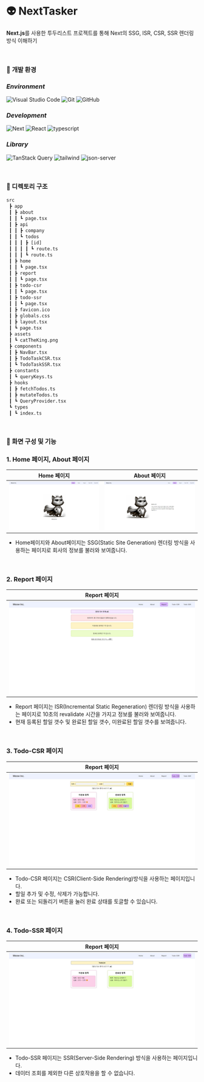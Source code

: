# 👽 NextTasker

**Next.js**를 사용한 투두리스트 프로젝트를 통해 Next의
SSG, ISR, CSR, SSR 렌더링 방식 이해하기

<br>

### 🔽 **개발 환경**

### _Environment_ <br />

![Visual Studio Code](https://img.shields.io/badge/Visual%20Studio%20Code-0078d7.svg?style=for-the-badge&logo=visual-studio-code&logoColor=white) ![Git](https://img.shields.io/badge/git-%23F05033.svg?style=for-the-badge&logo=git&logoColor=white) ![GitHub](https://img.shields.io/badge/github-%23121011.svg?style=for-the-badge&logo=github&logoColor=white)

### _Development_ <br />

![Next](https://img.shields.io/badge/Next.js-8BC0D0?style=for-the-badge&logo=next.js&logoColor=white)
![React](https://img.shields.io/badge/react-ffffff?style=for-the-badge&logo=react)
![typescript](https://img.shields.io/badge/typescript-%23323330.svg?style=for-the-badge&logo=typescript&logoColor=%#3178C6)

### _Library_ <br />

![TanStack Query](https://img.shields.io/badge/TanStack--Query-FECC00?style=for-the-badge&logo=react-query&logoColor=white) ![tailwind](https://img.shields.io/badge/tailwind-06B6D4?style=for-the-badge&logo=TailwindCSS&logoColor=white)
![json-server](https://img.shields.io/badge/json-000000?style=for-the-badge&logo=json&logoColor=white)

<br>

### 🔽 디렉토리 구조

```
src
 ┣ app
 ┃ ┣ about
 ┃ ┃ ┗ page.tsx
 ┃ ┣ api
 ┃ ┃ ┣ company
 ┃ ┃ ┗ todos
 ┃ ┃ ┃ ┣ [id]
 ┃ ┃ ┃ ┃ ┗ route.ts
 ┃ ┃ ┃ ┗ route.ts
 ┃ ┣ home
 ┃ ┃ ┗ page.tsx
 ┃ ┣ report
 ┃ ┃ ┗ page.tsx
 ┃ ┣ todo-csr
 ┃ ┃ ┗ page.tsx
 ┃ ┣ todo-ssr
 ┃ ┃ ┗ page.tsx
 ┃ ┣ favicon.ico
 ┃ ┣ globals.css
 ┃ ┣ layout.tsx
 ┃ ┗ page.tsx
 ┣ assets
 ┃ ┗ catTheKing.png
 ┣ components
 ┃ ┣ NavBar.tsx
 ┃ ┣ TodoTaskCSR.tsx
 ┃ ┗ TodoTaskSSR.tsx
 ┣ constants
 ┃ ┗ queryKeys.ts
 ┣ hooks
 ┃ ┣ fetchTodos.ts
 ┃ ┣ mutateTodos.ts
 ┃ ┗ QueryProvider.tsx
 ┗ types
 ┃ ┗ index.ts
```

<br>

### 🔽 화면 구성 및 기능

### 1. Home 페이지, About 페이지

|                        Home 페이지                         |                       About 페이지                        |
| :--------------------------------------------------------: | :-------------------------------------------------------: |
| ![image](./image/스크린샷_14-3-2024_172749_localhost.jpeg) | ![image](./image/스크린샷_14-3-2024_17280_localhost.jpeg) |

- Home페이지와 About페이지는 SSG(Static Site Generation) 렌더링 방식을 사용하는 페이지로 회사의 정보를 불러와 보여줍니다.

<br>

### 2. Report 페이지

|                       Report 페이지                        |
| :--------------------------------------------------------: |
| ![image](./image/스크린샷_14-3-2024_183246_localhost.jpeg) |

- Report 페이지는 ISR(Incremental Static Regeneration) 렌더링 방식을 사용하는 페이지로 10초의 revalidate 시간을 가지고 정보를 불러와 보여줍니다.
- 현재 등록된 할일 갯수 및 완료된 할일 갯수, 미완료된 할일 갯수를 보여줍니다.

<br>

### 3. Todo-CSR 페이지

|                       Report 페이지                        |
| :--------------------------------------------------------: |
| ![image](./image/스크린샷_14-3-2024_172815_localhost.jpeg) |

- Todo-CSR 페이지는 CSR(Client-Side Rendering)방식을 사용하는 페이지입니다.
- 할일 추가 및 수정, 삭제가 가능합니다.
- 완료 또는 되돌리기 버튼을 눌러 완료 상태를 토글할 수 있습니다.

<br>

### 4. Todo-SSR 페이지

|                       Report 페이지                        |
| :--------------------------------------------------------: |
| ![image](./image/스크린샷_14-3-2024_172821_localhost.jpeg) |

- Todo-SSR 페이지는 SSR(Server-Side Rendering) 방식을 사용하는 페이지입니다.
- 데이터 조회를 제외한 다른 상호작용을 할 수 없습니다.

<br>
